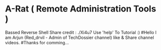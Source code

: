 # A-Rat ( Remote Administration Tools )
Bassed Reverse Shell
Share credit : ./Xi4u7
Use 'help' To Tutorial :)
#Hello I am Arjun (Red_drvil - Admin of TechDossier channel)
like & Share channel videos. 
#Thanks for comming...
